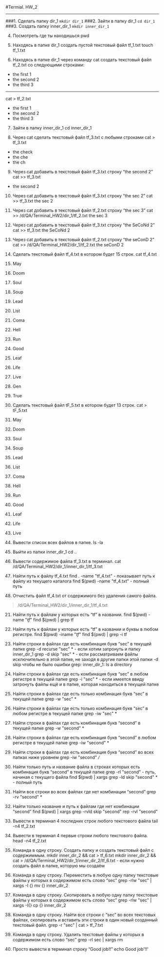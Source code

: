 #Termial. HW_2
_______________
###1. Сделать папку dir_1
`mkdir dir_1`
###2. Зайти в папку dir_1
`cd dir_1`
###3. Создать папку inner_dir_1
`mkdir inner_dir_1`

 4. Посмотреть где ты находишься
pwd

 5. Находясь в папке dir_1 создать пустой текстовый файл tf_1.txt
touch tf_1.txt

 6. Находясь в папке dir_1 через команду cat создать текстовый файл tf_2.txt со следующими строками:
- the first 1
- the second 2
- the third 3
-------------------
cat > tf_2.txt
- the first 1
- the second 2
- the third 3

 7. Зайти в папку inner_dir_1
cd inner_dir_1

 8. Через cat сделать текстовый файл tf_3.txt  c любыми строками
cat > tf_3.txt
- the check
- the che
- the ch

 9. Через cat добавить в текстовый файл tf_3.txt строку “the second 2”
cat >> tf_3.txt 
- the second 2

 10. Через cat добавить в текстовый файл tf_3.txt строку “the sec 2”
cat >> tf_3.txt
the sec 2

 11. Через cat добавить в текстовый файл tf_2.txt строку “the sec 3”
cat >> /d/QA/Terminal_HW2/dir_1/tf_2.txt
the sec 3

 12. Через cat добавить в текстовый файл tf_3.txt строку “the SeCoNd 2”
cat >> tf_3.txt
the SeCoNd 2

 13. Через cat добавить в текстовый файл tf_2.txt строку “the seConD 2”
cat >> /d/QA/Terminal_HW2/dir_1/tf_2.txt
the seConD 2

 14. Сделать текстовый файл tf_4.txt в котором будет 15 строк.
cat tf_4.txt
1. May
2. Doom
3. Soul
4. Soup
5. Lead
6. List
7. Coma
8. Hell
9. Run
10. Good
11. Leaf
12. Life
13. Live
14. Gen
15. True

 15. Сделать текстовый файл tF_5.txt в котором будет 13 строк.
cat > tF_5.txt
1. May
2. Doom
3. Soul
4. Soup
5. Lead
6. List
7. Coma
8. Hell
9. Run
10. Good
11. Leaf
12. Life
13. Live

 16. Вывести список всех файлов в папке.
ls -la

 17. Выйти из папки inner_dir_1
cd .. 

 18. Вывести содержимое файла tf_3.txt в терминал.
cat /d/QA/Terminal_HW2/dir_1/inner_dir_1/tf_3.txt

 19. Найти путь к файлу tf_4.txt
find . -name "tf_4.txt" - показывает путь к файлу из текущего каталога
find $(pwd) -name "tf_4.txt" - полный путь

 20. Отчистить файл tf_4.txt от содержимого без удаления самого файла.
> /d/QA/Terminal_HW2/dir_1/inner_dir_1/tf_4.txt

 21. Найти путь к файлам у которых есть  “tf” в названии.
find $(pwd) -name "*tf*"
find $(pwd) | grep tf

 22. Найти путь к файлам у которых есть  “tf” в названии и буквы в любом регистре.
find $(pwd) -iname "*tf*"
find $(pwd) | grep -i tf

 23. Найти строки в файлах где есть комбинация букв “sec” в текущей папке
grep -d recurse "sec" * - если хотим затронуть и папку inner_dir_1
grep -d skip "sec" * - если рассматриваем файлы исключительно в этой папке, не заходя в другие папки этой папки
-d skip чтобы не было ошибки grep: inner_dir_1: Is a directory

 24. Найти строки в файлах где есть комбинация букв “sec” в любом регистре в текущей папке
grep -i "sec" * - если имеется ввиду затронуть файлы ещё и в папке, которая находиться в текущей папке

 25. Найти строки в файлах где есть только комбинация букв “sec” в текущей папке
grep -w "sec" * 

 26. Найти строки в файлах где есть только комбинация букв “sec” в любом регистре в текущей папке
grep -iw "sec" *

 27. Найти строки в файлах где есть комбинация букв “second” в текущей папке
grep -w "second" *

 28. Найти строки в файлах где есть комбинация букв “second” в любом регистре в текущей папке
grep -iw "second" *

 29. Найти строки в файлах где есть комбинация букв “second” во всех папках ниже уровнем
grep -iw "second" */*

 30. Найти только путь и название файла в строках которых есть комбинация букв “second” в текущей папке
grep -rl "second" - путь, начиная с текущего файла
find $(pwd) | xargs grep -ld skip "second" * - полный путь

 31. Найти все строки во всех файлах где нет комбинации “second”
grep -rv "second" *

 32. Найти только название и путь к файлам где нет комбинации “second”
find $(pwd) | xargs grep -rvld skip "second"
rep -rvl "second"

 33. Вывести в терминал 4 последних строк любого текстового файла
tail -n4 tf_2.txt

 34. Вывести в терминал 4 первые строки любого текстового файла.
head -n4 tf_2.txt

 35. Команда в одну строку. Создать папку и создать текстовый файл с содержиммым.
mkdir inner_dir_2 && cat > tf_6.txt 
mkdir inner_dir_2 && cat > /d/QA/Terminal_HW2/dir_1/inner_dir_2/tf_6.txt - если нужно создать файл в папке, которую мы создаём

 36. Команда в одну строку. Переместить в любую одну папку текстовые файлы у которых в содержимом есть слово “sec”
grep -rlw "sec"  | xargs -I {} mv {} inner_dir_2

 37. Команда в одну строку. Скопировать в любую одну папку текстовые файлы у которых в содержимом есть слово “sec”
grep -rlw "sec" | xargs -I{} cp {} inner_dir_2

 38. Команда в одну строку. Найти все строки c “sec” во всех текстовых файлах, скопировать и вставить эти строки в один новый созданный текстовый файл.
grep -r "sec" | cat > tf_7.txt

 39. Команда в одну строку. Удалить текстовые файлы у которых в содержимом есть слово “sec”
grep -rl sec | xargs rm

 40. Просто вывести в терминал строку “Good job!!”
echo Good job'!!'
